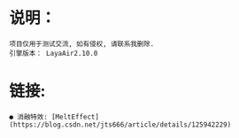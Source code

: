 # 说明：
    项目仅用于测试交流, 如有侵权, 请联系我删除.
    引擎版本： LayaAir2.10.0
# 链接:
    ● 消融特效: [MeltEffect](https://blog.csdn.net/jts666/article/details/125942229)
    